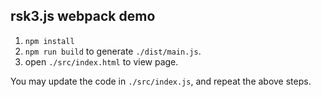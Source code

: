 ## rsk3.js webpack demo

1. `npm install`
2. `npm run build` to generate `./dist/main.js`.
3. open `./src/index.html` to view page.

You may update the code in `./src/index.js`, and repeat the above steps.
